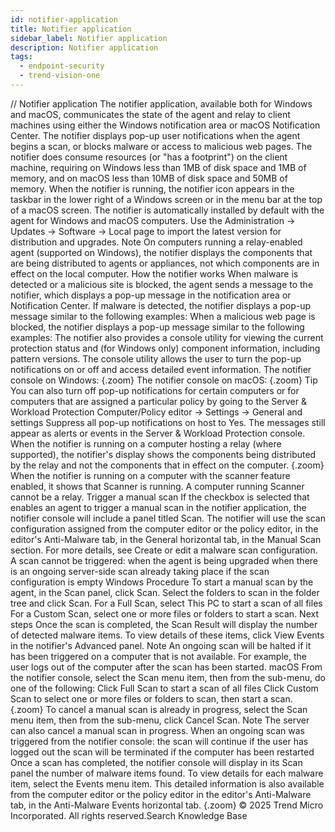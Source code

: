 ```yaml
---
id: notifier-application
title: Notifier application
sidebar_label: Notifier application
description: Notifier application
tags:
  - endpoint-security
  - trend-vision-one
---
```


/*<![CDATA[*/ $('#title').html($('meta[name=map-description]').attr('content')); /*]]>*/ Notifier application The notifier application, available both for Windows and macOS, communicates the state of the agent and relay to client machines using either the Windows notification area or macOS Notification Center. The notifier displays pop-up user notifications when the agent begins a scan, or blocks malware or access to malicious web pages. The notifier does consume resources (or "has a footprint") on the client machine, requiring on Windows less than 1MB of disk space and 1MB of memory, and on macOS less than 10MB of disk space and 50MB of memory. When the notifier is running, the notifier icon appears in the taskbar in the lower right of a Windows screen or in the menu bar at the top of a macOS screen. The notifier is automatically installed by default with the agent for Windows and macOS computers. Use the Administration → Updates → Software → Local page to import the latest version for distribution and upgrades. Note On computers running a relay-enabled agent (supported on Windows), the notifier displays the components that are being distributed to agents or appliances, not which components are in effect on the local computer. How the notifier works When malware is detected or a malicious site is blocked, the agent sends a message to the notifier, which displays a pop-up message in the notification area or Notification Center. If malware is detected, the notifier displays a pop-up message similar to the following examples: When a malicious web page is blocked, the notifier displays a pop-up message similar to the following examples: The notifier also provides a console utility for viewing the current protection status and (for Windows only) component information, including pattern versions. The console utility allows the user to turn the pop-up notifications on or off and access detailed event information. The notifier console on Windows: {.zoom} The notifier console on macOS: {.zoom} Tip You can also turn off pop-up notifications for certain computers or for computers that are assigned a particular policy by going to the Server & Workload Protection Computer/Policy editor → Settings → General and settings Suppress all pop-up notifications on host to Yes. The messages still appear as alerts or events in the Server & Workload Protection console. When the notifier is running on a computer hosting a relay (where supported), the notifier's display shows the components being distributed by the relay and not the components that in effect on the computer. {.zoom} When the notifier is running on a computer with the scanner feature enabled, it shows that Scanner is running. A computer running Scanner cannot be a relay. Trigger a manual scan If the checkbox is selected that enables an agent to trigger a manual scan in the notifier application, the notifier console will include a panel titled Scan. The notifier will use the scan configuration assigned from the computer editor or the policy editor, in the editor's Anti-Malware tab, in the General horizontal tab, in the Manual Scan section. For more details, see Create or edit a malware scan configuration. A scan cannot be triggered: when the agent is being upgraded when there is an ongoing server-side scan already taking place if the scan configuration is empty Windows Procedure To start a manual scan by the agent, in the Scan panel, click Scan. Select the folders to scan in the folder tree and click Scan. For a Full Scan, select This PC to start a scan of all files For a Custom Scan, select one or more files or folders to start a scan. Next steps Once the scan is completed, the Scan Result will display the number of detected malware items. To view details of these items, click View Events in the notifier's Advanced panel. Note An ongoing scan will be halted if it has been triggered on a computer that is not available. For example, the user logs out of the computer after the scan has been started. macOS From the notifier console, select the Scan menu item, then from the sub-menu, do one of the following: Click Full Scan to start a scan of all files Click Custom Scan to select one or more files or folders to scan, then start a scan. {.zoom} To cancel a manual scan is already in progress, select the Scan menu item, then from the sub-menu, click Cancel Scan. Note The server can also cancel a manual scan in progress. When an ongoing scan was triggered from the notifier console: the scan will continue if the user has logged out the scan will be terminated if the computer has been restarted Once a scan has completed, the notifier console will display in its Scan panel the number of malware items found. To view details for each malware item, select the Events menu item. This detailed information is also available from the computer editor or the policy editor in the editor's Anti-Malware tab, in the Anti-Malware Events horizontal tab. {.zoom} © 2025 Trend Micro Incorporated. All rights reserved.Search Knowledge Base